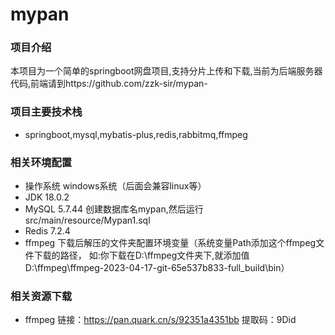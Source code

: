 # mypan

### 项目介绍
本项目为一个简单的springboot网盘项目,支持分片上传和下载,当前为后端服务器代码,前端请到https://github.com/zzk-sir/mypan-

### 项目主要技术栈
* springboot,mysql,mybatis-plus,redis,rabbitmq,ffmpeg

### 相关环境配置
* 操作系统 windows系统（后面会兼容linux等）
* JDK 18.0.2
* MySQL 5.7.44 创建数据库名mypan,然后运行src/main/resource/Mypan1.sql
* Redis 7.2.4
* ffmpeg 下载后解压的文件夹配置环境变量（系统变量Path添加这个ffmpeg文件下载的路径，
如:你下载在D:\ffmpeg文件夹下,就添加值D:\ffmpeg\ffmpeg-2023-04-17-git-65e537b833-full_build\bin）



### 相关资源下载
* ffmpeg
  链接：https://pan.quark.cn/s/92351a4351bb
  提取码：9Did